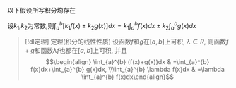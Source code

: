 
以下假设所写积分均存在

设$k_{1}$,$k_{2}$为常数,则$\displaystyle{\int_{a}^{b}[k_{1}f(x)\pm k_{2}g(x)]dx=k_{1}\int_{a}^{b}f(x)dx\pm k_{2}\int_{a}^{b}g(x)dx}$


> [!dl定理] 定理(积分的线性性质) 
> 设函数$f$和$g$在$[a,b]$上可积, $\lambda\in R$, 则函数$f+g$和函数$\lambda f$也都在$[a,b]$上可积, 并且
$$\begin{align} \int_{a}^{b} (f(x)+g(x))dx & =\int_{a}^{b} f(x)dx+\int_{a}^{b} g(x)dx, \\\int_{a}^{b} \lambda f(x)dx & =\lambda \int_{a}^{b} f(x)dx\end{align}$$
> 


